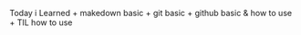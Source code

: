 Today i Learned
    + makedown basic
    + git basic
    + github basic & how to use
    + TIL how to use